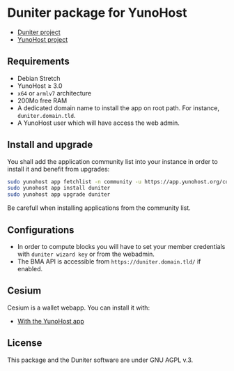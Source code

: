 # Duniter package for YunoHost
- [Duniter project](https://duniter.org)
- [YunoHost project](https://yunohost.org)

## Requirements
- Debian Stretch
- YunoHost ≥ 3.0
- `x64` or `armlv7` architecture
- 200Mo free RAM
- A dedicated domain name to install the app on root path. For instance, `duniter.domain.tld`.
- A YunoHost user which will have access the web admin.

## Install and upgrade
You shall add the application community list into your instance in order to install it and benefit from upgrades:
```bash
sudo yunohost app fetchlist -n community -u https://app.yunohost.org/community.json
sudo yunohost app install duniter
sudo yunohost app upgrade duniter
```
Be carefull when installing applications from the community list.

## Configurations
- In order to compute blocks you will have to set your member credentials with `duniter wizard key` or from the webadmin.
- The BMA API is accessible from `https://duniter.domain.tld/` if enabled.

## Cesium
Cesium is a wallet webapp. You can install it with:
- [With the YunoHost app](https://github.com/YunoHost-Apps/cesium_ynh)

## License
This package and the Duniter software are under GNU AGPL v.3.

